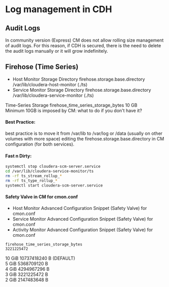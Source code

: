 # Log management in CDH

## Audit Logs
In community version (Express) CM does not allow rolling size management of audit logs. For this reason, if CDH is secured, there is the need to delete the audit logs manually or it will grow indefinitely.

## Firehose (Time Series)

* Host Monitor Storage Directory  firehose.storage.base.directory /var/lib/cloudera-host-monitor (./ts)  
* Service Monitor Storage Directory  firehose.storage.base.directory /var/lib/cloudera-service-monitor (./ts)  

Time-Series Storage firehose_time_series_storage_bytes  10 GB  
Minimum 10GB is imposed by CM: what to do if you don't have it?

#### Best Practice:
best practice is to move it from /var/lib to /var/log or /data (usually on other volumes with more space) editing the firehose.storage.base.directory in CM configuration (for both services).  

#### Fast n Dirty:
```bash
systemctl stop cloudera-scm-server.service
cd /var/lib/cloudera-service-monitor/ts
rm -rf ts_stream_rollup_*
rm -rf ts_type_rollup_*
systemctl start cloudera-scm-server.service
```

#### Safety Valve in CM for cmon.conf

* Host Monitor Advanced Configuration Snippet (Safety Valve) for cmon.conf  
* Service Monitor Advanced Configuration Snippet (Safety Valve) for cmon.conf  
* Activity Monitor Advanced Configuration Snippet (Safety Valve) for cmon.conf  

```properties
firehose_time_series_storage_bytes  
3221225472  
```

10 GiB 	10737418240 B  (DEFAULT)  
 5 GiB 	 5368709120 B  
 4 GiB 	 4294967296 B  
 3 GiB 	 3221225472 B  
 2 GiB 	 2147483648 B  
 

